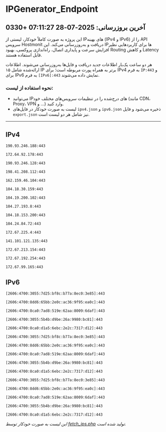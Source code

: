 # IPGenerator_Endpoint

## آخرین بروزرسانی: 2025-07-28 07:11:27 +0330

این پروژه به صورت کاملاً خودکار، لیستی از IPهای بهینه (IPv4 و IPv6) را از API سرویس Hostmonit دریافت و به‌روزرسانی می‌کند. این IPها برای کاربردهایی نظیر افزایش سرعت و پایداری اتصال، راه‌اندازی پروکسی، بهبود Routing و کاهش Latency قابل استفاده هستند.

هر دو ساعت یک‌بار اطلاعات جدید دریافت و فایل‌ها به‌روزرسانی می‌شوند. اطلاعات ارائه‌شده شامل ۱۵ IP برتر به همراه پورت مربوطه است؛ برای IPv4 به فرم `IP:443` و برای IPv6 به فرم `[IPv6]:443` نمایش داده می‌شوند.

### نحوه استفاده از لیست:
- می‌توانید IPهای درج‌شده را در تنظیمات سرویس‌های مختلف خود (مانند CDN، Proxy، VPN و ...) وارد کنید.
- لیست به صورت خودکار در فایل‌های `ipv4.json` و `ipv6.json` ذخیره می‌شود و فایل `export.json` نیز شامل هر دو لیست است.

---

## IPv4
```
190.93.246.188:443
```
```
172.64.92.178:443
```
```
190.93.246.128:443
```
```
198.41.208.112:443
```
```
162.159.46.104:443
```
```
104.18.30.159:443
```
```
104.19.200.102:443
```
```
104.27.193.8:443
```
```
104.18.153.200:443
```
```
104.24.84.72:443
```
```
172.67.225.4:443
```
```
141.101.121.135:443
```
```
172.67.213.154:443
```
```
172.67.192.254:443
```
```
172.67.99.165:443
```

## IPv6
```
[2606:4700:3055:7d25:bf8c:b77a:8ec0:3e85]:443
```
```
[2606:4700:8dd6:65bb:2e0c:ac36:9f95:ea0c]:443
```
```
[2606:4700:8ca0:7ad8:519e:62aa:8009:6daf]:443
```
```
[2606:4700:3055:5b4b:d9be:26a:9980:bc81]:443
```
```
[2606:4700:8ca0:d1a5:6ebc:2e2c:7317:d12]:443
```
```
[2606:4700:3055:7d25:bf8c:b77a:8ec0:3e85]:443
```
```
[2606:4700:8dd6:65bb:2e0c:ac36:9f95:ea0c]:443
```
```
[2606:4700:8ca0:7ad8:519e:62aa:8009:6daf]:443
```
```
[2606:4700:3055:5b4b:d9be:26a:9980:bc81]:443
```
```
[2606:4700:8ca0:d1a5:6ebc:2e2c:7317:d12]:443
```
```
[2606:4700:3055:7d25:bf8c:b77a:8ec0:3e85]:443
```
```
[2606:4700:8dd6:65bb:2e0c:ac36:9f95:ea0c]:443
```
```
[2606:4700:8ca0:7ad8:519e:62aa:8009:6daf]:443
```
```
[2606:4700:3055:5b4b:d9be:26a:9980:bc81]:443
```
```
[2606:4700:8ca0:d1a5:6ebc:2e2c:7317:d12]:443
```

*این لیست به صورت خودکار توسط [fetch_ips.php](scripts/fetch_ips.php) تولید شده است.*
